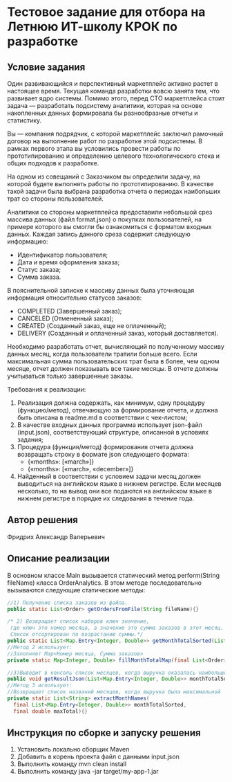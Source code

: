 # Тестовое задание для отбора на Летнюю ИТ-школу КРОК по разработке

## Условие задания
Один развивающийся и перспективный маркетплейс активно растет в настоящее время. Текущая команда разработки вовсю занята тем, что развивает ядро системы. Помимо этого, перед CTO маркетплейса стоит задача — разработать подсистему аналитики, которая на основе накопленных данных формировала бы разнообразные отчеты и статистику.

Вы — компания подрядчик, с которой маркетплейс заключил рамочный договор на выполнение работ по разработке этой подсистемы. В рамках первого этапа вы условились провести работы по прототипированию и определению целевого технологического стека и общих подходов к разработке.

На одном из совещаний с Заказчиком вы определили задачу, на которой будете выполнять работы по прототипированию. В качестве такой задачи была выбрана разработка отчета о периодах наибольших трат со стороны пользователей.

Аналитики со стороны маркетплейса предоставили небольшой срез массива данных (файл format.json) о покупках пользователей, на примере которого вы смогли бы ознакомиться с форматом входных данных. Каждая запись данного среза содержит следующую информацию:
- Идентификатор пользователя;
- Дата и время оформления заказа;
- Статус заказа;
- Сумма заказа.

В пояснительной записке к массиву данных была уточняющая информация относительно статусов заказов:
- COMPLETED (Завершенный заказ);
- CANCELED (Отмененный заказ);
- CREATED (Созданный заказ, еще не оплаченный);
- DELIVERY (Созданный и оплаченный заказ, который доставляется).

Необходимо разработать отчет, вычисляющий по полученному массиву данных месяц, когда пользователи тратили больше всего. Если максимальная сумма пользовательских трат была в более, чем одном месяце, отчет должен показывать все такие месяцы. В отчете должны учитываться только завершенные заказы.

Требования к реализации:
1. Реализация должна содержать, как минимум, одну процедуру (функцию/метод), отвечающую за формирование отчета, и должна быть описана в readme.md в соответствии с чек-листом;
2. В качестве входных данных программа использует json-файл (input.json), соответствующий структуре, описанной в условиях задания;
3. Процедура (функция/метод) формирования отчета должна возвращать строку в формате json следующего формата:
   - {«months»: [«march»]} 
   - {«months»: [«march», «december»]}
4. Найденный в соответствии с условием задачи месяц должен выводиться на английском языке в нижнем регистре. Если месяцев несколько, то на вывод они все подаются на английском языке в нижнем регистре в порядке их следования в течение года.

## Автор решения
Фридрих Александр Валерьевич
## Описание реализации
В основном классе Main вызывается статический метод perform(String fileName) класса OrderAnalytics.
В этом методе последовательно вызываются следующие статические методы:
```java 
//1) Получение списка заказов из файла.
public static List<Order> getOrdersFromFile(String fileName){}
``` 
```java
/* 2) Возвращает список наборов ключ значение,
 где ключ это номер месяца, а значение это сумма заказов в этот месяц. 
 Список отсортирован по возрастанию суммы.*/
public static List<Map.Entry<Integer, Double>> getMonthTotalSorted(List<Order> orders){}
//Метод 2 использует:
//Заполняет Map<Номер месяца, Сумма заказов> 
private static Map<Integer, Double> fillMonthTotalMap(final List<Order> orders){} 
```       
```java
//3)Выводит в консоль список месяцев, когда выручка оказалась наибольшей.
public void getResultJson(List<Map.Entry<Integer, Double>> monthTotalSorted){}
//Метод 3 использует:
//Возвращает список названий месяцев, когда выручка была максимальной
private static List<String> extractMonthNames(
  final List<Map.Entry<Integer, Double>> monthTotalSorted, 
  final double maxTotal){}
```

## Инструкция по сборке и запуску решения
1) Установить локально сборщик Maven
2) Добавить в корень проекта файл с данными input.json
3) Выполнить команду mvn clean install
4) Выполнить команду java -jar target/my-app-1.jar